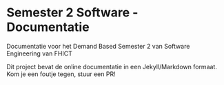 # Semester 2 Software - Documentatie
Documentatie voor het Demand Based Semester 2 van Software Engineering van FHICT

Dit project bevat de online documentatie in een Jekyll/Markdown formaat. Kom je een foutje tegen, stuur een PR!
